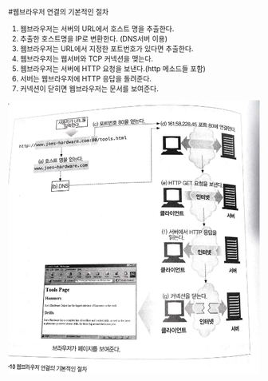 

#웹브라우저 연결의 기본적인 절차
1) 웹브라우저는 서버의 URL에서 호스트 명을 추출한다.
2) 추출한 호스트명을 IP로 변환한다. (DNS서버 이용)
3) 웹브라우저는 URL에서 지정한 포트번호가 있다면 추출한다.
4) 웹브라우저는 웹서버와 TCP 커넥션을 맺는다.
5) 웹브라우저는 서버에 HTTP 요청을 보낸다.(http 메소드들 포함)
6) 서버는 웹브라우저에 HTTP 응답을 돌려준다.
7) 커넥션이 닫히면 웹브라우저는 문서를 보여준다.

![/img/Evernote%20Snapshot%2020150111%20203902.jpg](/img/Evernote%20Snapshot%2020150111%20203902.jpg)
